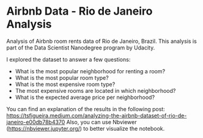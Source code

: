 # Airbnb Data - Rio de Janeiro Analysis

Analysis of Airbnb room rents data of Rio de Janeiro, Brazil. This analysis is part of the Data Scientist Nanodegree program by Udacity.

I explored the dataset to answer a few questions:

- What is the most popular neighborhood for renting a room?
- What is the most popular room type?
- What is the most expensive room type?
- The most expensive rooms are located in which neighborhood?
- What is the expected average price per neighborhood?

You can find an explanation of the results in the following post: https://tsfigueira.medium.com/analyzing-the-airbnb-dataset-of-rio-de-janeiro-e00db78b4370
Also, you can use Nbviewer (https://nbviewer.jupyter.org/) to better visualize the notebook. 


